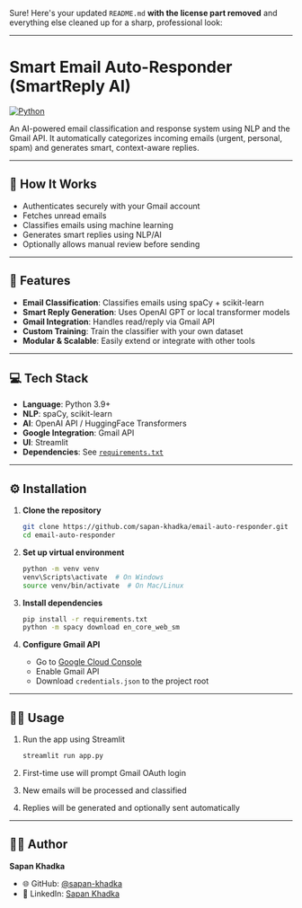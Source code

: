 Sure! Here's your updated `README.md` **with the license part removed** and everything else cleaned up for a sharp, professional look:

---

# **Smart Email Auto-Responder (SmartReply AI)**

[![Python](https://img.shields.io/badge/Python-3.9%2B-blue)](https://www.python.org/)

An AI-powered email classification and response system using NLP and the Gmail API. It automatically categorizes incoming emails (urgent, personal, spam) and generates smart, context-aware replies.

---

## 🤖 How It Works

- Authenticates securely with your Gmail account  
- Fetches unread emails  
- Classifies emails using machine learning  
- Generates smart replies using NLP/AI  
- Optionally allows manual review before sending  

---

## 🚀 Features

- **Email Classification**: Classifies emails using spaCy + scikit-learn  
- **Smart Reply Generation**: Uses OpenAI GPT or local transformer models  
- **Gmail Integration**: Handles read/reply via Gmail API  
- **Custom Training**: Train the classifier with your own dataset  
- **Modular & Scalable**: Easily extend or integrate with other tools  

---

## 💻 Tech Stack

- **Language**: Python 3.9+  
- **NLP**: spaCy, scikit-learn  
- **AI**: OpenAI API / HuggingFace Transformers  
- **Google Integration**: Gmail API  
- **UI**: Streamlit  
- **Dependencies**: See [`requirements.txt`](requirements.txt)  

---

## ⚙️ Installation

1. **Clone the repository**  
   ```bash
   git clone https://github.com/sapan-khadka/email-auto-responder.git
   cd email-auto-responder
   ```

2. **Set up virtual environment**  
   ```bash
   python -m venv venv
   venv\Scripts\activate  # On Windows  
   source venv/bin/activate  # On Mac/Linux
   ```

3. **Install dependencies**  
   ```bash
   pip install -r requirements.txt
   python -m spacy download en_core_web_sm
   ```

4. **Configure Gmail API**  
   - Go to [Google Cloud Console](https://console.cloud.google.com/)  
   - Enable Gmail API  
   - Download `credentials.json` to the project root  

---

## 🏃‍♂️ Usage

1. Run the app using Streamlit  
   ```bash
   streamlit run app.py
   ```

2. First-time use will prompt Gmail OAuth login  
3. New emails will be processed and classified  
4. Replies will be generated and optionally sent automatically  

---

## 👨‍💻 Author

**Sapan Khadka**  
- 🌐 GitHub: [@sapan-khadka](https://github.com/sapan-khadka)  
- 💼 LinkedIn: [Sapan Khadka](https://www.linkedin.com/in/sapan-khadka-a58b072b0/)

